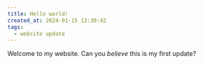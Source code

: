 ```yaml
---
title: Hello world!
created_at: 2024-01-15 13:30:42
tags:
  - website update
---
```


Welcome to my website. Can you _believe_ this is my first update?
